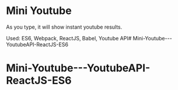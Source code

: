 # Mini Youtube

As you type, it will show instant youtube results.

Used: ES6, Webpack, ReactJS, Babel, Youtube API# Mini-Youtube---YoutubeAPI-ReactJS-ES6
# Mini-Youtube---YoutubeAPI-ReactJS-ES6
